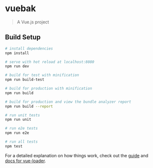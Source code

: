 # vuebak

> A Vue.js project

## Build Setup

``` bash
# install dependencies
npm install

# serve with hot reload at localhost:8080
npm run dev

# build for test with minification
npm run build-test

# build for production with minification
npm run build

# build for production and view the bundle analyzer report
npm run build --report

# run unit tests
npm run unit

# run e2e tests
npm run e2e

# run all tests
npm test
```

For a detailed explanation on how things work, check out the [guide](http://vuejs-templates.github.io/webpack/) and [docs for vue-loader](http://vuejs.github.io/vue-loader).
